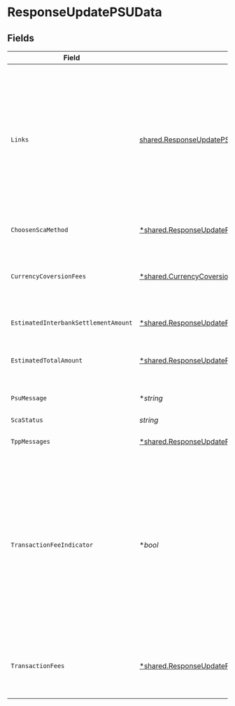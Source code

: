 # ResponseUpdatePSUData


## Fields

| Field                                                                                                                                                                                                                                                                                                                                                                                                                                            | Type                                                                                                                                                                                                                                                                                                                                                                                                                                             | Required                                                                                                                                                                                                                                                                                                                                                                                                                                         | Description                                                                                                                                                                                                                                                                                                                                                                                                                                      | Example                                                                                                                                                                                                                                                                                                                                                                                                                                          |
| ------------------------------------------------------------------------------------------------------------------------------------------------------------------------------------------------------------------------------------------------------------------------------------------------------------------------------------------------------------------------------------------------------------------------------------------------ | ------------------------------------------------------------------------------------------------------------------------------------------------------------------------------------------------------------------------------------------------------------------------------------------------------------------------------------------------------------------------------------------------------------------------------------------------ | ------------------------------------------------------------------------------------------------------------------------------------------------------------------------------------------------------------------------------------------------------------------------------------------------------------------------------------------------------------------------------------------------------------------------------------------------ | ------------------------------------------------------------------------------------------------------------------------------------------------------------------------------------------------------------------------------------------------------------------------------------------------------------------------------------------------------------------------------------------------------------------------------------------------ | ------------------------------------------------------------------------------------------------------------------------------------------------------------------------------------------------------------------------------------------------------------------------------------------------------------------------------------------------------------------------------------------------------------------------------------------------ |
| `Links`                                                                                                                                                                                                                                                                                                                                                                                                                                          | [shared.ResponseUpdatePSUDataLinks](../../models/shared/responseupdatepsudatalinks.md)                                                                                                                                                                                                                                                                                                                                                           | :heavy_check_mark:                                                                                                                                                                                                                                                                                                                                                                                                                               | Lista de hipervínculos para ser reconocidos por el HUB. Tipos soportados en esta respuesta: • scaRedirect: en caso de SCA por redirección. Link donde el navegador del PSU debe ser redireccionado por el TPP. • scaStatus: link para consultar el estado SCA correspondiente al sub-recurso de autorización. Este link es solo contenido si un sub-recurso de autorización ha sido creado.                                                      |                                                                                                                                                                                                                                                                                                                                                                                                                                                  |
| `ChoosenScaMethod`                                                                                                                                                                                                                                                                                                                                                                                                                               | [*shared.ResponseUpdatePSUDataChoosenScaMethod](../../models/shared/responseupdatepsudatachoosenscamethod.md)                                                                                                                                                                                                                                                                                                                                    | :heavy_minus_sign:                                                                                                                                                                                                                                                                                                                                                                                                                               | NO SOPORTADO EN ESTA VERSIÓN. SOLO EMBEBIDO                                                                                                                                                                                                                                                                                                                                                                                                      |                                                                                                                                                                                                                                                                                                                                                                                                                                                  |
| `CurrencyCoversionFees`                                                                                                                                                                                                                                                                                                                                                                                                                          | [*shared.CurrencyCoversionFees](../../models/shared/currencycoversionfees.md)                                                                                                                                                                                                                                                                                                                                                                    | :heavy_minus_sign:                                                                                                                                                                                                                                                                                                                                                                                                                               | Podría ser usado por el ASPSP para transportar comisiones por conversión específica de la moneda asociada a la transferencia de crédito iniciada.                                                                                                                                                                                                                                                                                                |                                                                                                                                                                                                                                                                                                                                                                                                                                                  |
| `EstimatedInterbankSettlementAmount`                                                                                                                                                                                                                                                                                                                                                                                                             | [*shared.ResponseUpdatePSUDataEstimatedInterbankSettlementAmount](../../models/shared/responseupdatepsudataestimatedinterbanksettlementamount.md)                                                                                                                                                                                                                                                                                                | :heavy_minus_sign:                                                                                                                                                                                                                                                                                                                                                                                                                               | Importe estimado a ser transferido al beneficiario.                                                                                                                                                                                                                                                                                                                                                                                              |                                                                                                                                                                                                                                                                                                                                                                                                                                                  |
| `EstimatedTotalAmount`                                                                                                                                                                                                                                                                                                                                                                                                                           | [*shared.ResponseUpdatePSUDataEstimatedTotalAmount](../../models/shared/responseupdatepsudataestimatedtotalamount.md)                                                                                                                                                                                                                                                                                                                            | :heavy_minus_sign:                                                                                                                                                                                                                                                                                                                                                                                                                               | Importe el cual se estima que será retirado de la cuenta del ordenante. Nota: este importe incluye comisiones.                                                                                                                                                                                                                                                                                                                                   |                                                                                                                                                                                                                                                                                                                                                                                                                                                  |
| `PsuMessage`                                                                                                                                                                                                                                                                                                                                                                                                                                     | **string*                                                                                                                                                                                                                                                                                                                                                                                                                                        | :heavy_minus_sign:                                                                                                                                                                                                                                                                                                                                                                                                                               | Texto enviado al TPP a través del HUB para ser mostrado al PSU.                                                                                                                                                                                                                                                                                                                                                                                  | Mensaje de ejemplo                                                                                                                                                                                                                                                                                                                                                                                                                               |
| `ScaStatus`                                                                                                                                                                                                                                                                                                                                                                                                                                      | *string*                                                                                                                                                                                                                                                                                                                                                                                                                                         | :heavy_check_mark:                                                                                                                                                                                                                                                                                                                                                                                                                               | Estado SCA                                                                                                                                                                                                                                                                                                                                                                                                                                       |                                                                                                                                                                                                                                                                                                                                                                                                                                                  |
| `TppMessages`                                                                                                                                                                                                                                                                                                                                                                                                                                    | [*shared.ResponseUpdatePSUDataTppMessages](../../models/shared/responseupdatepsudatatppmessages.md)                                                                                                                                                                                                                                                                                                                                              | :heavy_minus_sign:                                                                                                                                                                                                                                                                                                                                                                                                                               | Mensaje para el TPP enviado a través del HUB.                                                                                                                                                                                                                                                                                                                                                                                                    |                                                                                                                                                                                                                                                                                                                                                                                                                                                  |
| `TransactionFeeIndicator`                                                                                                                                                                                                                                                                                                                                                                                                                        | **bool*                                                                                                                                                                                                                                                                                                                                                                                                                                          | :heavy_minus_sign:                                                                                                                                                                                                                                                                                                                                                                                                                               | Si es igual a "true", la transacción implicará una comisión según el ASPSP o según lo acordado entre ASPSP y PSU. Si es igual a "false" o no es usado, la transacción no implicará ninguna comisión adicional para el PSU. Si este elemento no es usado, entonces no hay información acerca de comisiones de la transacción, a no ser que el importe de la comisión venga explícitamente en el campo transactionFees y/o currencyConversionFees. |                                                                                                                                                                                                                                                                                                                                                                                                                                                  |
| `TransactionFees`                                                                                                                                                                                                                                                                                                                                                                                                                                | [*shared.ResponseUpdatePSUDataTransactionFees](../../models/shared/responseupdatepsudatatransactionfees.md)                                                                                                                                                                                                                                                                                                                                      | :heavy_minus_sign:                                                                                                                                                                                                                                                                                                                                                                                                                               | Podría ser usado por el ASPSP para transportar la comisión total de la transacción. Este campo incluye el currencyConversiónFees, si es de aplicación.                                                                                                                                                                                                                                                                                           |                                                                                                                                                                                                                                                                                                                                                                                                                                                  |